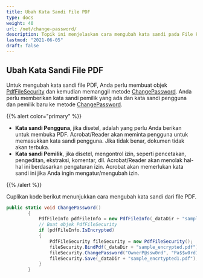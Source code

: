 ```yaml
---
title: Ubah Kata Sandi File PDF
type: docs
weight: 40
url: /net/change-password/
description: Topik ini menjelaskan cara mengubah kata sandi pada File PDF menggunakan Kelas PdfFileSecurity.
lastmod: "2021-06-05"
draft: false
---
```


## Ubah Kata Sandi File PDF

Untuk mengubah kata sandi file PDF, Anda perlu membuat objek [PdfFileSecurity](https://reference.aspose.com/pdf/net/aspose.pdf.facades/pdffilesecurity) dan kemudian memanggil metode [ChangePassword](https://reference.aspose.com/pdf/net/aspose.pdf.facades.pdffilesecurity/changepassword/methods/2). Anda perlu memberikan kata sandi pemilik yang ada dan kata sandi pengguna dan pemilik baru ke metode [ChangePassword](https://reference.aspose.com/pdf/net/aspose.pdf.facades.pdffilesecurity/changepassword/methods/2).

{{% alert color="primary" %}}

- **Kata sandi Pengguna**, jika disetel, adalah yang perlu Anda berikan untuk membuka PDF. Acrobat/Reader akan meminta pengguna untuk memasukkan kata sandi pengguna. Jika tidak benar, dokumen tidak akan terbuka.
- **Kata sandi Pemilik**, jika disetel, mengontrol izin, seperti pencetakan, pengeditan, ekstraksi, komentar, dll. Acrobat/Reader akan menolak hal-hal ini berdasarkan pengaturan izin. Acrobat akan memerlukan kata sandi ini jika Anda ingin mengatur/mengubah izin.

{{% /alert %}}

Cuplikan kode berikut menunjukkan cara mengubah kata sandi dari file PDF.

```csharp
public static void ChangePassword()
        {
            PdfFileInfo pdfFileInfo = new PdfFileInfo(_dataDir + "sample_encrypted.pdf");
            // Buat objek PdfFileSecurity
            if (pdfFileInfo.IsEncrypted)
            {
                PdfFileSecurity fileSecurity = new PdfFileSecurity();
                fileSecurity.BindPdf(_dataDir + "sample_encrypted.pdf");
                fileSecurity.ChangePassword("OwnerP@ssw0rd", "Pa$$w0rd1", "Pa$$w0rd2", DocumentPrivilege.Print, KeySize.x256);
                fileSecurity.Save(_dataDir + "sample_encrtypted1.pdf");
            }
        }
```